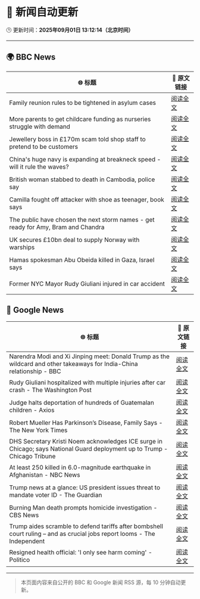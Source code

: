 # 🧠 新闻自动更新

🕒 更新时间：**2025年09月01日 13:12:14（北京时间）**

---

## 🌍 BBC News

| 🌐 标题 | 🔗 原文链接 |
|--------|-------------|
| Family reunion rules to be tightened in asylum cases | [阅读全文](https://www.bbc.com/news/articles/c626p66d6jxo?at_medium=RSS&at_campaign=rss) |
| More parents to get childcare funding as nurseries struggle with demand | [阅读全文](https://www.bbc.com/news/articles/c5yeldz568jo?at_medium=RSS&at_campaign=rss) |
| Jewellery boss in £170m scam told shop staff to pretend to be customers | [阅读全文](https://www.bbc.com/news/articles/cp37k8ev9glo?at_medium=RSS&at_campaign=rss) |
| China's huge navy is expanding at breakneck speed - will it rule the waves? | [阅读全文](https://www.bbc.com/news/articles/c4gmnpg31xlo?at_medium=RSS&at_campaign=rss) |
| British woman stabbed to death in Cambodia, police say | [阅读全文](https://www.bbc.com/news/articles/c15le021yzpo?at_medium=RSS&at_campaign=rss) |
| Camilla fought off attacker with shoe as teenager, book says | [阅读全文](https://www.bbc.com/news/articles/c209ql9z2d1o?at_medium=RSS&at_campaign=rss) |
| The public have chosen the next storm names - get ready for Amy, Bram and Chandra | [阅读全文](https://www.bbc.com/weather/articles/cwy54xllpyno?at_medium=RSS&at_campaign=rss) |
| UK secures £10bn deal to supply Norway with warships | [阅读全文](https://www.bbc.com/news/articles/cr5rgdpvn63o?at_medium=RSS&at_campaign=rss) |
| Hamas spokesman Abu Obeida killed in Gaza, Israel says | [阅读全文](https://www.bbc.com/news/articles/cm214r5rd29o?at_medium=RSS&at_campaign=rss) |
| Former NYC Mayor Rudy Giuliani injured in car accident | [阅读全文](https://www.bbc.com/news/articles/crm4gdwerj3o?at_medium=RSS&at_campaign=rss) |

## 📰 Google News

| 🌐 标题 | 🔗 原文链接 |
|--------|-------------|
| Narendra Modi and Xi Jinping meet: Donald Trump as the wildcard and other takeaways for India-China relationship - BBC | [阅读全文](https://news.google.com/rss/articles/CBMiWkFVX3lxTE1xY2E1UEdDWWlwQ2NGN3pYUFFWWXhtTDVBZ3R0V00wY2ZQWnNFVVQwTXdYOGdZRXFKcUlPNGU0SG9SYU1WdmxmWS1CR2w1U1VERFpSd081dTJHZ9IBX0FVX3lxTE9HSkhqaGd5alNPMjNxdldfSURpTGNBaXVtY2V1M3lKUEc0RTFHUTRKX0JoZFIzZU1BbXN1QWZCcGxxWTNRN3VRclY2NHdOSVJ4T1N2NWZTZTNZWERBNllN?oc=5) |
| Rudy Giuliani hospitalized with multiple injuries after car crash - The Washington Post | [阅读全文](https://news.google.com/rss/articles/CBMihAFBVV95cUxQWExPdWc2aFNrekhrcGVINHRSQ2RWcC1nUlppV3l1eFBsMVdBR2EwQ0lISnNlTVJRNjh2YUlPNmthTHhWSE4wUEFFeWs1Z2ltRW9GOWdZeVFjYlRuZG5yNEJGRXFKSWVCWktlV1pxTkJrbU4xWE90WlRxaVFGSkNxRDVFM0Q?oc=5) |
| Judge halts deportation of hundreds of Guatemalan children - Axios | [阅读全文](https://news.google.com/rss/articles/CBMikAFBVV95cUxQTjhWc3lTc0cwU09qZDl0WWxENWFtbXlwdUwxVEZWeWk3dW5CemVJTjhfQXRjNllNeFBGb1lrTlhIM3VCbU9rbkNaNXVTeEZwYXlyTTJYWFlESUY2WVE1SndXVGpiZTdQeEpHVldKdHQyLVBmUGFhVGs5cTkybkh2Wjd6czdBYlBSZHc0RjUtbkk?oc=5) |
| Robert Mueller Has Parkinson’s Disease, Family Says - The New York Times | [阅读全文](https://news.google.com/rss/articles/CBMijgFBVV95cUxQaW1hNlJROUhZcWNVZ0hRaDNyT0dQOV9VMTBDMFRRei1DZHRab1NBektZV2p5SEJuMG1mUW5wODA5dXcxeklFS2hsQjItRUxDRkRpejREcGFtNFNmdUhJelE2MUNnWkhBRGZESFI3S1haX0FfeTNXOHBMQVNWY0FOMm9oaTFpWGxEWHBiYzh3?oc=5) |
| DHS Secretary Kristi Noem acknowledges ICE surge in Chicago; says National Guard deployment up to Trump - Chicago Tribune | [阅读全文](https://news.google.com/rss/articles/CBMif0FVX3lxTE0xNUN6SkNmcEZMYmRPa3VkazIwV3JZQ1NWR1NNRWxVTUh1NlNmcUpTeHVqWDQyX1kzVk5MaFNYOWoxems4VmQxcEEtVG5zenRGcVYydUFKdWVvUXp6dG5wVE9WYXE3T0RFTGNPX3lseFZHaE5BeFFmTW9zcDJ1UWs?oc=5) |
| At least 250 killed in 6.0-magnitude earthquake in Afghanistan - NBC News | [阅读全文](https://news.google.com/rss/articles/CBMingFBVV95cUxNajZudTVsRWU5bFdMOTZVV01qVnRKSElTbXhqdkk3U2o4ZElKMnUwQTV1Y2dpcmtLTUNoWV85WGROQ2JHa1l5Q2RKVEJWU0ctR0F3Mi1FU0t2b3I1TExKSk1uTmJqM2dqVVYtT0dLSlZROG13ZGJzd2dZNFZOMTcybmtqS2E0VlZRVXFkX0RsY2NfYUdid214VkhwdktCZ9IBVkFVX3lxTE1hb3NhSWpxRVRVek1LOVIzNjd0SldINFRJQXJQOUdfaGN1OFg2RTNLTExKMFg3NW1sYWFqa2RZekpWRGpmLU5HVEhVSVUxU0FoNEFBYUxB?oc=5) |
| Trump news at a glance: US president issues threat to mandate voter ID - The Guardian | [阅读全文](https://news.google.com/rss/articles/CBMingFBVV95cUxPcUZtY1NiM2xnYXlOMW9GOUEzOU4tcmY0Wi1udWxlZmlScWJvY3drMU1rdEdCb0wweFdHTXJXZlNIRU1VOHJCRXI3RjZoRTlTUVB4RkFzeHBfZDF2cy00ZDRHemQ2ZHZUN0U4TjUyOVJUa1ZUODNkdDZnVE9jS0c0VjJkMDkxOHpVRS1GWUt6cDd6RmFGLXJGdWJmUXNydw?oc=5) |
| Burning Man death prompts homicide investigation - CBS News | [阅读全文](https://news.google.com/rss/articles/CBMiiwFBVV95cUxPdEQtZEFLcVBXRDR3N0tIeXM1aUtpMmlERS10RXZTb1I3VGQ0UmE1azJNUk0xZDhxZzZMelM1RXR3czl2YUxYU2V3dEpnVE5YM3Z2a0E3OHNoNXZGWVlfM0U2TkxBcFZUZlNtbW9reHcyc2tHTVVLRjhZektLLWY2NFZSVzhmRklFa1A00gGQAUFVX3lxTE94RVJXcVFrQ1ptWm42R0Uxb0x0VjVrSWhCWVE2SzQzOFBaTVV6cWlDdV91VjBaQ0MxUnFtQ2l1Z1o0UWEwb3hMVW96dUtDWkZiVWljQUZKQS1YTm5rcFB0VnotMlVyRnIwREZPaS02MkxsS0VQa2tKU0UyMlRWM0ktSzc2a2FKRFlwY2ZzYVVFbA?oc=5) |
| Trump aides scramble to defend tariffs after bombshell court ruling – and as crucial jobs report looms - The Independent | [阅读全文](https://news.google.com/rss/articles/CBMiqwFBVV95cUxPeTRBNTBVRVdVRTdjVUg4d25iLTh5REJiMVNpY05zWEZTa0dRSjFSaHM2dGJPS3ZYLTdOQUJjVV9tN0wzVHpLZ1pNV2JJb2wtbWdvem5VWmh0dFVReXJUVmxOVFNoUm1OZDMybUVTWlVSTU5jR0xKRUI2R1BUZ3lDd3NlOFRJM2dMZnpxSEtSYWlvdlRldlpEV3I4UWhqT2lDcUVBajctWlVzbFk?oc=5) |
| Resigned health official: 'I only see harm coming' - Politico | [阅读全文](https://news.google.com/rss/articles/CBMikgFBVV95cUxOaG95QkEwNHU2a1N4RnFZbVdVcTR3TFNsVWRJNEZiYnRzbVZlOURhWVZpOVZsSXVDMDdoVncyT05Tc1BLZVdDTk1TbXlPUGNOYXJyMHQxRGdTUEtfZFZnLTJja284RmNMZmpjNW8yV3hwa3R3czNuSjVUNUhDMko3UWgtLXBIZGpwckNKVHJ3SFE4QQ?oc=5) |

---
> 本页面内容来自公开的 BBC 和 Google 新闻 RSS 源，每 10 分钟自动更新。